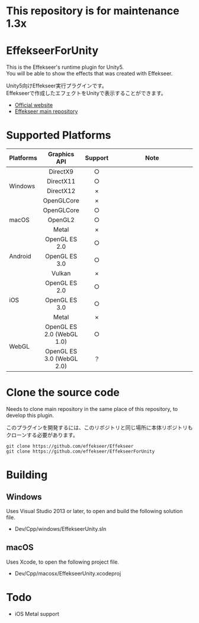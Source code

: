 ﻿# This repository is for maintenance 1.3x

# EffekseerForUnity

This is the Effekseer's runtime plugin for Unity5.  
You will be able to show the effects that was created with Effekseer.  

Unity5向けEffekseer実行プラグインです。  
Effekseerで作成したエフェクトをUnityで表示することができます。

- [Official website](http://effekseer.github.io)
- [Effekseer main repository](https://github.com/effekseer/Effekseer)

# Supported Platforms

<table>
<thead>
<tr class="header">
<th>Platforms</th>
<th style="text-align: center;">Graphics API</th>
<th style="text-align: center;">Support</th>
<th width="300px">Note</th>
</tr>
</thead>
<tbody>
<tr>
<td rowspan="4">Windows</td>
<td style="text-align: center;">DirectX9</td>
<td style="text-align: center;">○</td>
<td rowspan="4">
</td>
</tr>
<tr>
<td style="text-align: center;">DirectX11</td>
<td style="text-align: center;">○</td>
</tr>
<tr>
<td style="text-align: center;">DirectX12</td>
<td style="text-align: center;">×</td>
</tr>
<tr>
<td style="text-align: center;">OpenGLCore</td>
<td style="text-align: center;">×</td>
</tr>
<tr>
<td rowspan="3">macOS</td>
<td style="text-align: center;">OpenGLCore</td>
<td style="text-align: center;">○</td>
<td rowspan="3">
</td>
</tr>
<tr>
<td style="text-align: center;">OpenGL2</td>
<td style="text-align: center;">○</td>
</tr>
<tr>
<td style="text-align: center;">Metal</td>
<td style="text-align: center;">×</td>
</tr>
<tr>
<td rowspan="3">Android</td>
<td style="text-align: center;">OpenGL ES 2.0</td>
<td style="text-align: center;">○</td>
<td rowspan="3">
</td>
</tr>
<tr>
<td style="text-align: center;">OpenGL ES 3.0</td>
<td style="text-align: center;">○</td>
</tr>
<tr>
<td style="text-align: center;">Vulkan</td>
<td style="text-align: center;">×</td>
</tr>
<tr>
<td rowspan="3">iOS</td>
<td style="text-align: center;">OpenGL ES 2.0</td>
<td style="text-align: center;">○</td>
<td rowspan="3">
</td>
</tr>
<tr>
<td style="text-align: center;">OpenGL ES 3.0</td>
<td style="text-align: center;">○</td>
</tr>
<tr>
<td style="text-align: center;">Metal</td>
<td style="text-align: center;">×</td>
</tr>
<tr>
<td rowspan="2">WebGL</td>
<td style="text-align: center;">OpenGL ES 2.0 (WebGL 1.0)</td>
<td style="text-align: center;">○</td>
<td rowspan="2"></td>
</tr>
<td style="text-align: center;">OpenGL ES 3.0 (WebGL 2.0)</td>
<td style="text-align: center;">？</td>
</tr>
</tbody>
</table>

# Clone the source code

Needs to clone main repository in the same place of this repository, to develop this plugin.

このプラグインを開発するには、このリポジトリと同じ場所に本体リポジトリもクローンする必要があります。

```
git clone https://github.com/effekseer/Effekseer
git clone https://github.com/effekseer/EffekseerForUnity
```

# Building

## Windows

Uses Visual Studio 2013 or later, to open and build the following solution file.

- Dev/Cpp/windows/EffekseerUnity.sln

## macOS

Uses Xcode, to open the following project file.

- Dev/Cpp/macosx/EffekseerUnity.xcodeproj

# Todo
- iOS Metal support
